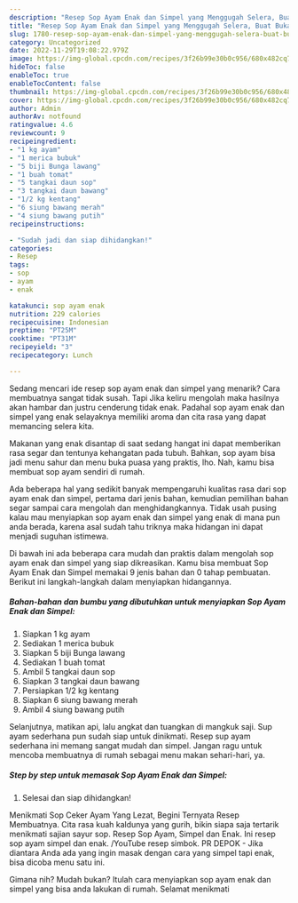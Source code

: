 ```yaml
---
description: "Resep Sop Ayam Enak dan Simpel yang Menggugah Selera, Buat Buka Puasa Sempurna"
title: "Resep Sop Ayam Enak dan Simpel yang Menggugah Selera, Buat Buka Puasa Sempurna"
slug: 1780-resep-sop-ayam-enak-dan-simpel-yang-menggugah-selera-buat-buka-puasa-sempurna
category: Uncategorized
date: 2022-11-29T19:08:22.979Z
image: https://img-global.cpcdn.com/recipes/3f26b99e30b0c956/680x482cq70/sop-ayam-enak-dan-simpel-foto-resep-utama.jpg
hideToc: false
enableToc: true
enableTocContent: false
thumbnail: https://img-global.cpcdn.com/recipes/3f26b99e30b0c956/680x482cq70/sop-ayam-enak-dan-simpel-foto-resep-utama.jpg
cover: https://img-global.cpcdn.com/recipes/3f26b99e30b0c956/680x482cq70/sop-ayam-enak-dan-simpel-foto-resep-utama.jpg
author: Admin
authorAv: notfound
ratingvalue: 4.6
reviewcount: 9
recipeingredient:
- "1 kg ayam"
- "1 merica bubuk"
- "5 biji Bunga lawang"
- "1 buah tomat"
- "5 tangkai daun sop"
- "3 tangkai daun bawang"
- "1/2 kg kentang"
- "6 siung bawang merah"
- "4 siung bawang putih"
recipeinstructions:

- "Sudah jadi dan siap dihidangkan!"
categories:
- Resep
tags:
- sop
- ayam
- enak

katakunci: sop ayam enak 
nutrition: 229 calories
recipecuisine: Indonesian
preptime: "PT25M"
cooktime: "PT31M"
recipeyield: "3"
recipecategory: Lunch

---
```



Sedang mencari ide resep sop ayam enak dan simpel yang menarik? Cara membuatnya sangat tidak susah. Tapi Jika keliru mengolah maka hasilnya akan hambar dan justru cenderung tidak enak. Padahal sop ayam enak dan simpel yang enak selayaknya memiliki aroma dan cita rasa yang dapat memancing selera kita.


Makanan yang enak disantap di saat sedang hangat ini dapat memberikan rasa segar dan tentunya kehangatan pada tubuh. Bahkan, sop ayam bisa jadi menu sahur dan menu buka puasa yang praktis, lho. Nah, kamu bisa membuat sop ayam sendiri di rumah.

Ada beberapa hal yang sedikit banyak mempengaruhi kualitas rasa dari sop ayam enak dan simpel, pertama dari jenis bahan, kemudian pemilihan bahan segar sampai cara mengolah dan menghidangkannya. Tidak usah pusing kalau mau menyiapkan sop ayam enak dan simpel yang enak di mana pun anda berada, karena asal sudah tahu triknya maka hidangan ini dapat menjadi suguhan istimewa.


Di bawah ini ada beberapa cara mudah dan praktis dalam mengolah sop ayam enak dan simpel yang siap dikreasikan. Kamu bisa membuat Sop Ayam Enak dan Simpel memakai 9 jenis bahan dan 0 tahap pembuatan. Berikut ini langkah-langkah dalam menyiapkan hidangannya.

<!--inarticleads1-->

##### Bahan-bahan dan bumbu yang dibutuhkan untuk menyiapkan Sop Ayam Enak dan Simpel:

1. Siapkan 1 kg ayam
1. Sediakan 1 merica bubuk
1. Siapkan 5 biji Bunga lawang
1. Sediakan 1 buah tomat
1. Ambil 5 tangkai daun sop
1. Siapkan 3 tangkai daun bawang
1. Persiapkan 1/2 kg kentang
1. Siapkan 6 siung bawang merah
1. Ambil 4 siung bawang putih


Selanjutnya, matikan api, lalu angkat dan tuangkan di mangkuk saji. Sup ayam sederhana pun sudah siap untuk dinikmati. Resep sup ayam sederhana ini memang sangat mudah dan simpel. Jangan ragu untuk mencoba membuatnya di rumah sebagai menu makan sehari-hari, ya. 

<!--inarticleads2-->

##### Step by step untuk memasak Sop Ayam Enak dan Simpel:


1. Selesai dan siap dihidangkan!

Menikmati Sop Ceker Ayam Yang Lezat, Begini Ternyata Resep Membuatnya. Cita rasa kuah kaldunya yang gurih, bikin siapa saja tertarik menikmati sajian sayur sop. Resep Sop Ayam, Simpel dan Enak. Ini resep sop ayam simpel dan enak. /YouTube resep simbok. PR DEPOK - Jika diantara Anda ada yang ingin masak dengan cara yang simpel tapi enak, bisa dicoba menu satu ini. 

Gimana nih? Mudah bukan? Itulah cara menyiapkan sop ayam enak dan simpel yang bisa anda lakukan di rumah. Selamat menikmati
